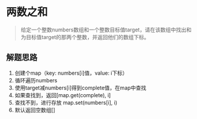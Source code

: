
# 两数之和
> 给定一个整数numbers数组和一个整数目标值target，请在该数组中找出和为目标值target的那两个整数，并返回他们的数组下标。

## 解题思路
1. 创建个map（key: numbers[i]值，value: i下标）
2. 循环遍历numbers
3. 使用target减numbers[i]得到complete值，在map中查找
  1. 如果查找到，返回[map.get(complete), i]
  2. 查找不到，进行存放 map.set(numbers[i], i)
4. 默认返回空数组[]


